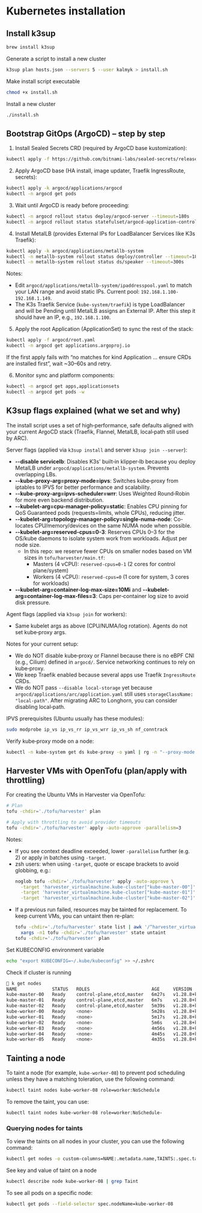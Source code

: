 # Kubernetes installation

## Install k3sup

```bash
brew install k3sup
```

Generate a script to install a new cluster

```bash
k3sup plan hosts.json --servers 5 --user kalmyk > install.sh
```

Make install script executable

```bash
chmod +x install.sh
```

Install a new cluster

```bash
./install.sh
```

## Bootstrap GitOps (ArgoCD) – step by step

1) Install Sealed Secrets CRD (required by ArgoCD base kustomization):

```bash
kubectl apply -f https://github.com/bitnami-labs/sealed-secrets/releases/download/v0.32.1/controller.yaml
```

2) Apply ArgoCD base (HA install, image updater, Traefik IngressRoute, secrets):

```bash
kubectl apply -k argocd/applications/argocd
kubectl -n argocd get pods
```

3) Wait until ArgoCD is ready before proceeding:

```bash
kubectl -n argocd rollout status deploy/argocd-server --timeout=180s
kubectl -n argocd rollout status statefulset/argocd-application-controller --timeout=180s
```

4) Install MetalLB (provides External IPs for LoadBalancer Services like K3s Traefik):

```bash
kubectl apply -k argocd/applications/metallb-system
kubectl -n metallb-system rollout status deploy/controller --timeout=180s
kubectl -n metallb-system rollout status ds/speaker --timeout=300s
```

Notes:
- Edit `argocd/applications/metallb-system/ipaddresspool.yaml` to match your LAN range and avoid static IPs. Current pool: `192.168.1.100-192.168.1.149`.
- The K3s Traefik Service (`kube-system/traefik`) is type LoadBalancer and will be Pending until MetalLB assigns an External IP. After this step it should have an IP, e.g., `192.168.1.100`.

5) Apply the root Application (ApplicationSet) to sync the rest of the stack:

```bash
kubectl apply -f argocd/root.yaml
kubectl -n argocd get applications.argoproj.io
```

If the first apply fails with “no matches for kind Application … ensure CRDs are installed first”, wait ~30–60s and retry.

6) Monitor sync and platform components:

```bash
kubectl -n argocd get apps,applicationsets
kubectl -n argocd get pods -w
```

## K3sup flags explained (what we set and why)

The install script uses a set of high‑performance, safe defaults aligned with your current ArgoCD stack (Traefik, Flannel, MetalLB, local‑path still used by ARC).

Server flags (applied via `k3sup install` and server `k3sup join --server`):

- **--disable servicelb**: Disables K3s' built‑in klipper‑lb because you deploy MetalLB under `argocd/applications/metallb-system`. Prevents overlapping LBs.
- **--kube-proxy-arg=proxy-mode=ipvs**: Switches kube‑proxy from iptables to IPVS for better performance and scalability.
- **--kube-proxy-arg=ipvs-scheduler=wrr**: Uses Weighted Round‑Robin for more even backend distribution.
- **--kubelet-arg=cpu-manager-policy=static**: Enables CPU pinning for QoS Guaranteed pods (requests=limits, whole CPUs), reducing jitter.
- **--kubelet-arg=topology-manager-policy=single-numa-node**: Co-locates CPU/memory/devices on the same NUMA node when possible.
- **--kubelet-arg=reserved-cpus=0-3**: Reserves CPUs 0–3 for the OS/kube daemons to isolate system work from workloads. Adjust per node size.
  - In this repo: we reserve fewer CPUs on smaller nodes based on VM sizes in `tofu/harvester/main.tf`:
    - Masters (4 vCPU): `reserved-cpus=0-1` (2 cores for control plane/system)
    - Workers (4 vCPU): `reserved-cpus=0` (1 core for system, 3 cores for workloads)
- **--kubelet-arg=container-log-max-size=10Mi** and **--kubelet-arg=container-log-max-files=3**: Caps per‑container log size to avoid disk pressure.

Agent flags (applied via `k3sup join` for workers):

- Same kubelet args as above (CPU/NUMA/log rotation). Agents do not set kube‑proxy args.

Notes for your current setup:

- We do NOT disable kube‑proxy or Flannel because there is no eBPF CNI (e.g., Cilium) defined in `argocd/`. Service networking continues to rely on kube‑proxy.
- We keep Traefik enabled because several apps use Traefik `IngressRoute` CRDs.
- We do NOT pass `--disable local-storage` yet because `argocd/applications/arc/application.yaml` still uses `storageClassName: "local-path"`. After migrating ARC to Longhorn, you can consider disabling local‑path.

IPVS prerequisites (Ubuntu usually has these modules):

```bash
sudo modprobe ip_vs ip_vs_rr ip_vs_wrr ip_vs_sh nf_conntrack
```

Verify kube‑proxy mode on a node:

```bash
kubectl -n kube-system get ds kube-proxy -o yaml | rg -n "--proxy-mode|--ipvs-scheduler"
```

## Harvester VMs with OpenTofu (plan/apply with throttling)

For creating the Ubuntu VMs in Harvester via OpenTofu:

```bash
# Plan
tofu -chdir='./tofu/harvester' plan

# Apply with throttling to avoid provider timeouts
tofu -chdir='./tofu/harvester' apply -auto-approve -parallelism=3
```

Notes:
- If you see context deadline exceeded, lower `-parallelism` further (e.g. 2) or apply in batches using `-target`.
- zsh users: when using `-target`, quote or escape brackets to avoid globbing, e.g.:
  ```bash
  noglob tofu -chdir='./tofu/harvester' apply -auto-approve \
    -target 'harvester_virtualmachine.kube-cluster["kube-master-00"]' \
    -target 'harvester_virtualmachine.kube-cluster["kube-master-01"]' \
    -target 'harvester_virtualmachine.kube-cluster["kube-master-02"]'
  ```
- If a previous run failed, resources may be tainted for replacement. To keep current VMs, you can untaint then re-plan:
  ```bash
  tofu -chdir='./tofu/harvester' state list | awk '/^harvester_virtualmachine\./{print $1}' | \
    xargs -n1 tofu -chdir='./tofu/harvester' state untaint
  tofu -chdir='./tofu/harvester' plan
  ```

Set KUBECONFIG environment variable

```bash
echo "export KUBECONFIG=~/.kube/kubeconfig" >> ~/.zshrc
```

Check if cluster is running

```bash
 k get nodes
NAME             STATUS   ROLES                       AGE     VERSION
kube-master-00   Ready    control-plane,etcd,master   6m27s   v1.28.8+k3s1
kube-master-01   Ready    control-plane,etcd,master   6m7s    v1.28.8+k3s1
kube-master-02   Ready    control-plane,etcd,master   5m39s   v1.28.8+k3s1
kube-worker-00   Ready    <none>                      5m28s   v1.28.8+k3s1
kube-worker-01   Ready    <none>                      5m17s   v1.28.8+k3s1
kube-worker-02   Ready    <none>                      5m6s    v1.28.8+k3s1
kube-worker-03   Ready    <none>                      4m56s   v1.28.8+k3s1
kube-worker-04   Ready    <none>                      4m45s   v1.28.8+k3s1
kube-worker-05   Ready    <none>                      4m35s   v1.28.8+k3s1
```

## Tainting a node

To taint a node (for example, `kube-worker-08`) to prevent pod scheduling unless they have a matching toleration, use the following command:

```bash
kubectl taint nodes kube-worker-08 role=worker:NoSchedule
```

To remove the taint, you can use:

```bash
kubectl taint nodes kube-worker-08 role=worker:NoSchedule-
```

### Querying nodes for taints

To view the taints on all nodes in your cluster, you can use the following command:

```bash
kubectl get nodes -o custom-columns=NAME:.metadata.name,TAINTS:.spec.taints
```

See key and value of taint on a node

```bash
kubectl describe node kube-worker-08 | grep Taint
```

To see all pods on a specific node:

```bash
kubectl get pods --field-selector spec.nodeName=kube-worker-08
```
